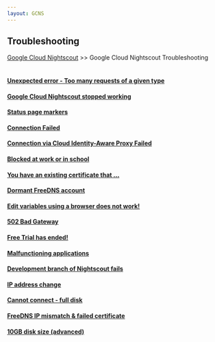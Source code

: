 ```yaml
---
layout: GCNS
---
```


## Troubleshooting  
[Google Cloud Nightscout](../GoogleCloud.md) >> Google Cloud Nightscout Troubleshooting  
<br/>  
  
#### [Unexpected error - Too many requests of a given type](../TooManyCertificates.md)
#### [Google Cloud Nightscout stopped working](../Troubleshooting.md)
#### [Status page markers](../StatusKey.md)
#### [Connection Failed](../ConnectionFailed.md)
#### [Connection via Cloud Identity-Aware Proxy Failed](../ConnIdentAwareFailed.md)
#### [Blocked at work or in school](../FD_Domains.md)
#### [You have an existing certificate that ...](../ExistingCertificate.md)
#### [Dormant FreeDNS account](../FreeDNS_Min_Login.md)
#### [Edit variables using a browser does not work!](../UpdateScripts_22.md)
#### [502 Bad Gateway](../502BadGateway.md)
#### [Free Trial has ended!](../FreeTrialEnd.md)
#### [Malfunctioning applications](../Auth_Default_Roles.md)
#### [Development branch of Nightscout fails](../NightscoutDevBranch.md)
#### [IP address change](../StopVM.md)
#### [Cannot connect - full disk](../FullDisk.md)
#### [FreeDNS IP mismatch & failed certificate](../FreeDNS_Min_Login.md)
#### [10GB disk size (advanced)](../FullDisk.md)
  
  
